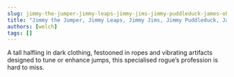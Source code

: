 ```yaml
---
slug: jimmy-the-jumper-jimmy-leaps-jimmy-jims-jimmy-puddleduck-james-oheterwell-oh-poor-jimmy-rest-your-soul
title: "Jimmy the Jumper, Jimmy Leaps, Jimmy Jims, Jimmy Puddleduck, James O'Heter'Well, Oh poor Jimmy Rest Your Soul"
authors: [welch]
tags: []
---
```


A tall halfling in dark clothing, festooned in ropes and vibrating artifacts designed to tune or enhance jumps, this specialised rogue’s profession is hard to miss.